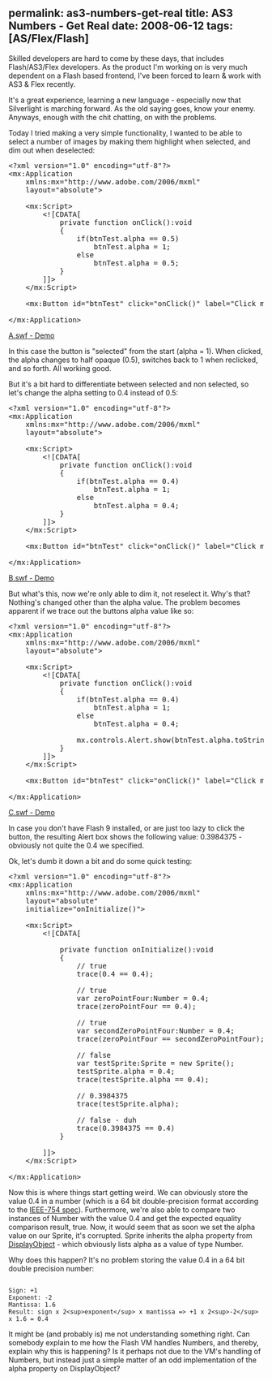 permalink: as3-numbers-get-real
title: AS3 Numbers - Get Real
date: 2008-06-12
tags: [AS/Flex/Flash]
---
Skilled developers are hard to come by these days, that includes Flash/AS3/Flex developers. As the product I'm working on is very much dependent on a Flash based frontend, I've been forced to learn &amp; work with AS3 &amp; Flex recently.

It's a great experience, learning a new language - especially now that Silverlight is marching forward. As the old saying goes, know your enemy. Anyways, enough with the chit chatting, on with the problems.

Today I tried making a very simple functionality, I wanted to be able to select a number of images by making them highlight when selected, and dim out when deselected:

<pre lang="mxml" escaped="true">&lt;?xml version="1.0" encoding="utf-8"?&gt;
&lt;mx:Application
	xmlns:mx="http://www.adobe.com/2006/mxml"
	layout="absolute"&gt;

	&lt;mx:Script&gt;
		&lt;![CDATA[
			private function onClick():void
			{
				if(btnTest.alpha == 0.5)
					btnTest.alpha = 1;
				else
					btnTest.alpha = 0.5;
			}
		]]&gt;
	&lt;/mx:Script&gt;

	&lt;mx:Button id="btnTest" click="onClick()" label="Click me!"/&gt;

&lt;/mx:Application&gt;</pre>

[A.swf - Demo](http://improve.dk/wp-content/uploads/2008/06/120.swf)

In this case the button is "selected" from the start (alpha = 1). When clicked, the alpha changes to half opaque (0.5), switches back to 1 when reclicked, and so forth. All working good.

But it's a bit hard to differentiate between selected and non selected, so let's change the alpha setting to 0.4 instead of 0.5:

<pre lang="mxml" escaped="true">&lt;?xml version="1.0" encoding="utf-8"?&gt;
&lt;mx:Application
	xmlns:mx="http://www.adobe.com/2006/mxml"
	layout="absolute"&gt;

	&lt;mx:Script&gt;
		&lt;![CDATA[
			private function onClick():void
			{
				if(btnTest.alpha == 0.4)
					btnTest.alpha = 1;
				else
					btnTest.alpha = 0.4;
			}
		]]&gt;
	&lt;/mx:Script&gt;

	&lt;mx:Button id="btnTest" click="onClick()" label="Click me!"/&gt;

&lt;/mx:Application&gt;</pre>

[B.swf - Demo](http://improve.dk/wp-content/uploads/2008/06/121.swf)

But what's this, now we're only able to dim it, not reselect it. Why's that? Nothing's changed other than the alpha value. The problem becomes apparent if we trace out the buttons alpha value like so:

<pre lang="mxml" escaped="true">&lt;?xml version="1.0" encoding="utf-8"?&gt;
&lt;mx:Application
	xmlns:mx="http://www.adobe.com/2006/mxml"
	layout="absolute"&gt;

	&lt;mx:Script&gt;
		&lt;![CDATA[
			private function onClick():void
			{
				if(btnTest.alpha == 0.4)
					btnTest.alpha = 1;
				else
					btnTest.alpha = 0.4;

				mx.controls.Alert.show(btnTest.alpha.toString());
			}
		]]&gt;
	&lt;/mx:Script&gt;

	&lt;mx:Button id="btnTest" click="onClick()" label="Click me!"/&gt;

&lt;/mx:Application&gt;</pre>

[C.swf - Demo](http://improve.dk/wp-content/uploads/2008/06/122.swf)

In case you don't have Flash 9 installed, or are just too lazy to click the button, the resulting Alert box shows the following value: 0.3984375 - obviously not quite the 0.4 we specified.

Ok, let's dumb it down a bit and do some quick testing:

<pre lang="mxml" escaped="true">&lt;?xml version="1.0" encoding="utf-8"?&gt;
&lt;mx:Application
	xmlns:mx="http://www.adobe.com/2006/mxml"
	layout="absolute"
	initialize="onInitialize()"&gt;

	&lt;mx:Script&gt;
		&lt;![CDATA[

			private function onInitialize():void
			{
				// true
				trace(0.4 == 0.4);

				// true
				var zeroPointFour:Number = 0.4;
				trace(zeroPointFour == 0.4);

				// true
				var secondZeroPointFour:Number = 0.4;
				trace(zeroPointFour == secondZeroPointFour);

				// false
				var testSprite:Sprite = new Sprite();
				testSprite.alpha = 0.4;
				trace(testSprite.alpha == 0.4);

				// 0.3984375
				trace(testSprite.alpha);

				// false - duh
				trace(0.3984375 == 0.4)
			}

		]]&gt;
	&lt;/mx:Script&gt;

&lt;/mx:Application&gt;</pre>

Now this is where things start getting weird. We can obviously store the value 0.4 in a number (which is a 64 bit double-precision format according to the [IEEE-754 spec](http://en.wikipedia.org/wiki/IEEE_754)). Furthermore, we're also able to compare two instances of Number with the value 0.4 and get the expected equality comparison result, true. Now, it would seem that as soon we set the alpha value on our Sprite, it's corrupted. Sprite inherits the alpha property from [DisplayObject](http://livedocs.adobe.com/flex/2/langref/flash/display/DisplayObject.html) - which obviously lists alpha as a value of type Number.

Why does this happen? It's no problem storing the value 0.4 in a 64 bit double precision number:

```

Sign: +1
Exponent: -2
Mantissa: 1.6
Result: sign x 2<sup>exponent</sup> x mantissa => +1 x 2<sup>-2</sup> x 1.6 = 0.4

```

It might be (and probably is) me not understanding something right. Can somebody explain to me how the Flash VM handles Numbers, and thereby, explain why this is happening? Is it perhaps not due to the VM's handling of Numbers, but instead just a simple matter of an odd implementation of the alpha property on DisplayObject?
